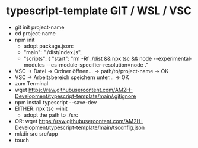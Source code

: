 # typescript-template GIT / WSL / VSC

* git init project-name
* cd project-name
* npm init
  * adopt package.json:
  * "main": "./dist/index.js",
  *   "scripts": { "start": "rm -Rf ./dist && npx tsc && node --experimental-modules --es-module-specifier-resolution=node ."
* VSC -> Datei -> Ordner öffnen... -> path/to/project-name -> OK
* VSC -> Arbeitsbereich speichern unter... -> OK
* zum Terminal
* wget https://raw.githubusercontent.com/AM2H-Development/typescript-template/main/.gitignore
* npm install typescript --save-dev
* EITHER: npx tsc --init
  * adopt the path to ./src
* OR: wget https://raw.githubusercontent.com/AM2H-Development/typescript-template/main/tsconfig.json
* mkdir src src/app
* touch 
